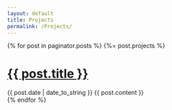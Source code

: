 ```yaml
---
layout: default
title: Projects
permalink: /Projects/
---
```


<div class="posts">
	{% for post in paginator.posts %}
		{%= post.projects %}
		<div class="post">
			<h1 class="post-title">
				<a href="{{ post.url }}">
					{{ post.title }}
				</a>
			</h1>
			<span class="post-date">{{ post.date | date_to_string }}</span>
			{{ post.content }}
		</div>
	{% endfor %}
</div>